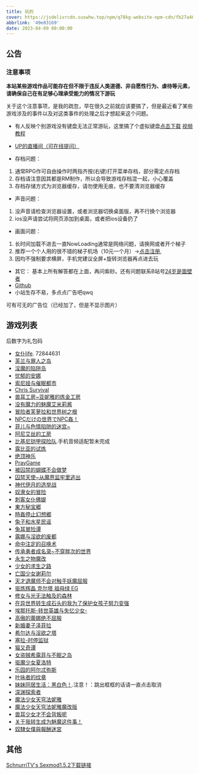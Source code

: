 ```yaml
---
title: 玩的
cover: https://jsdelivrcdn.suswhw.top/npm/q78kg-website-npm-cdn/fb27a46f-58f3-4c40-ba84-fdf9cf8ac528.jpg
abbrlink: '49e03169'
date: 2023-04-09 00:00:00
---
```


## 公告

### 注意事项

**本站某些游戏作品可能存在但不限于违反人类道德、非自愿性行为、虐待等元素，请确保自己在有足够心理承受能力的情况下游玩**

关于这个注意事项，是我的疏忽，早在很久之前就应该要搞了，但是最近看了某些游戏涉及的事件以及对这类事件的处理之后才想起来这个问题。

*  有人反映个别游戏没有键盘无法正常游玩，这里搞了个虚拟键盘[点击下载](https://wwm.lanzouy.com/ix1TA09muc9i) [视频教程](https://www.bilibili.com/video/BV1rY4y1c7gF?spm_id_from=333.999.list.card_archive.click&vd_source=801795c39b69f97463626c47636619c6)

*  [UP的直播间（可在线提问）](https://live.bilibili.com/h5/25002061)
*  存档问题：
1. 通常RPG作可自由操作时两指齐按(右键)打开菜单存档，部分需定点存档
2. 存档请注意因其都是RM制作，所以会导致游戏存档混一起，小心覆盖
3. 存档存储方式为浏览器缓存，请勿使用无痕，也不要清浏览器缓存

* 声音问题：
1. 没声音请检查浏览器设置，或者浏览器切换桌面版，再不行换个浏览器
2. ios没声请尝试将网页添加到桌面，或者把ios设备扔了

* 画面问题：
1. 长时间加载不进去一直NowLoading通常是网络问题，请换网或者开个梯子
2. 推荐一个个人用的很不错的梯子机场（10元一个月）→[点击注册](https://www.efcloud.net/#/register?code=51iZI5KU),
3. 因均不强制要求横屏，手机党建议全屏+旋转浏览器再点进去玩

* 其它：
基本上所有解答都在上面，再问紫砂。还有问题联系B站号[24岁是面壁者](https://space.bilibili.com/383769313/)
*  [Github](https://github.com/amemei-list)
*  小站生存不易，多点点广告吧qwq
<a class="tbaru">
   <script type="text/javascript">
   var uid = '460256';
   var wid = '701228';
   var pop_tag = document.createElement('script');pop_tag.src='//cdn.popcash.net/show.js';document.body.appendChild(pop_tag);
   pop_tag.onerror = function() {pop_tag = document.createElement('script');pop_tag.src='//cdn2.popcash.net/show.js';document.body.appendChild(pop_tag)};
</script>
   可有可无的广告位（已经加了，但是不显示图片）
</a>

## 游戏列表

后数字为礼包码

*  [女仆life](https://amemei-lists.github.io/MaidLife/). 72844631
*  [芙兰与罪人之岛](https://amemei-lists.github.io/FuranToZaininNoSima/index.html)
*  [淫魔的陷阱岛](https://amemei-lists.github.io/TrapIsland/index.html)
*  [忧郁的安娜](https://amemei-lists.github.io/melancholianna/index.html)
*  [索尼娅与催眠都市](https://amemei-lists.github.io/HypnoticCity/index.html)
*  [Chris Survival](https://amemei-lists.github.io/ChrisSurvival/index.html)
*  [兽耳工房~亚妮雅的炼金工房](https://amemei-lists.github.io/AnimalEarWorkshop/index.html)
*  [没有魔力的魅魔艾米莉酱](https://amemei-lists.github.io/Emily/index.html)
*  [冒险者芙萝拉和世界树之根](https://amemei-lists.github.io/Yggdrasill/index.html)
*  [NPCだけの世界でNPC姦！](https://amemei-lists.github.io/NPC/index.html)
*  [菲儿与色情陷阱的迷宫~](https://amemei-lists.github.io/GUARDIANSTRAP/index.html)
*  [阿尼艾丝的工房](https://amemei-lists.github.io/Anies/index.html)
*  [比基尼铠甲探险队](https://amemei-lists.github.io/BikiniArmor/index.html).手机音频适配暂未完成
*  [露比亚的试炼](https://amemei-lists.github.io/Rubia/index.html)
*  [绝顶神乐](https://amemei-lists.github.io/Kagura/)
*  [PrayGame](https://amemei-lists.github.io/PrayGame/)
*  [被囚禁的蝴蝶不会做梦](https://amemei-lists.github.io/butterfly/)
*  [囚禁天使~从魔界监牢里逃出](https://amemei-lists.github.io/ImprisonedAngel/)
*  [神代伊月的选举战](https://amemei-lists.github.io/Electoralwarfare/)
*  [奴隶女的冒险](https://amemei-lists.github.io/slave/)
*  [刺客女仆佛媞](https://amemei-lists.github.io/Assassinmaid/)
*  [東方秘宝郷](https://amemei-lists.github.io/SecretTreasureTownship/)
*  [時姦停止幻想郷](https://amemei-lists.github.io/THEWorld/)
*  [兔子和水星民谣](https://amemei-lists.github.io/MECHANICA)
*  [兔耳冒险谭](https://amemei-lists.github.io/TRMXT)
*  [露娜与淫欲的废都](https://amemei-lists.github.io/LNYYYDFD)
*  [命中注定的召唤术](https://amemei-lists.github.io/MZZDDZHS)
*  [传承勇者成名录~不穿胖次的世界](https://amemei-lists.github.io/CCYZCMLBCPCDSJ)
*  [永生之物魔改](https://amemei-lists.github.io/Ambrosia/)
*  [少女的求生之路](https://amemei-lists.github.io/SNDQSZL)
*  [亡国少女谢莉尔](https://amemei-lists.github.io/Belial-Red)
*  [天才退魔师不会对触手妖魔屈服](https://amemei-lists.github.io/TCTMSBHDCSYMQF)
*  [驱炼辉晶 克尔塔 祖母绿 EG](https://amemei-lists.github.io/QLHJKRTZMLEG)
*  [修女与光无法触及的森林](https://amemei-lists.github.io/XNYGWFCJDSL/)
*  [在异世界转生成石头的我为了保护女孩子努力变强](https://amemei-lists.github.io/ZYSJZSWSTDWWLBHNHZNLBQ/)
*  [埃那托斯-转世英雄与失忆少女-](https://amemei-lists.github.io/Enatus-Radi/)
*  [高傲的蕾娜绝不屈服](https://amemei-lists.github.io/GADLNJBQF/)
*  [新婚妻子泽菲拉](https://amemei-lists.github.io/Zefira/)
*  [希尔达与淫欲之塔](https://amemei-lists.github.io/XEDYYYZT/)
*  [塞拉-时停监狱](https://amemei-lists.github.io/SLSTJY/)
*  [猫又奇谭](https://amemei-lists.github.io/MYQT/)
*  [女盗贼希露菲与不眠之岛](https://amemei-lists.github.io/Sylphy-and-the-Sleepless-Island/)
*  [驱魔少女夏洛特](https://amemei-lists.github.io/ExorcistCharlotte/)
*  [乐园的阿尔忒弥斯](https://amemei-lists.github.io/Ark-of-Artemis/)
*  [叶咏者的纹章](https://amemei-lists.github.io/Leafsinger/)
*  [妹妹同居生活：黑白色！](https://amemei-lists.github.io/MSH/).注意！：跳出框框的话请一直点击取消
*  [深渊探索者](https://amemei-lists.github.io/Explorers-of-the-Abyss/)
*  [魔法少女天穹法妮雅](https://amemei-lists.github.io/Magical-Girl-Celesphonia/)
*  [魔法少女天穹法妮雅魔改版](https://amemei-lists.github.io/Magical-Girl-Celesphonia-extension/)
*  [兽耳少女才不会背叛呢](https://amemei-lists.github.io/Fox-Girls-Never-Play-Dirty/)
*  [关于我转生成为魅魔这件事！](https://amemei-lists.github.io/ReincarnatedSuccubus/)
*  [奴隸女僕與報酬迷宮](https://amemei-lists.github.io/NLNPYBCMG/)

## 其他

[SchnurriTV's Sexmod1.5.2下载链接](https://www.file4.net/f-1xxP)
